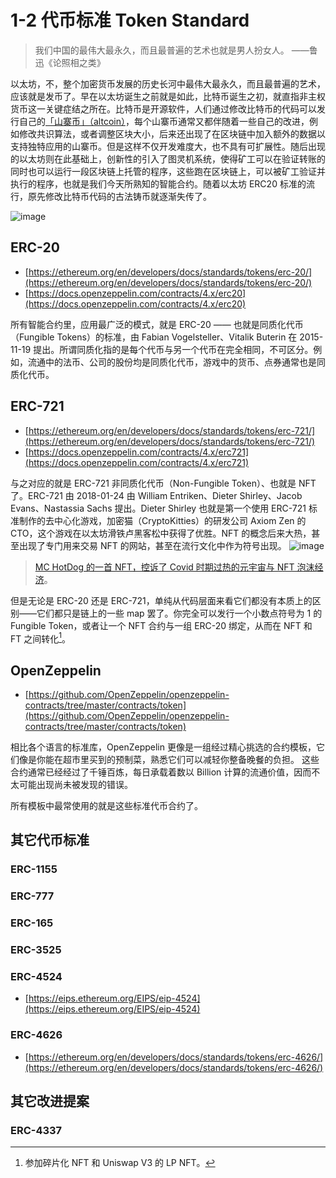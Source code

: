 # 1-2 代币标准 Token Standard

> 我们中国的最伟大最永久，而且最普遍的艺术也就是男人扮女人。
>   ——鲁迅《论照相之类》

以太坊，不，整个加密货币发展的历史长河中最伟大最永久，而且最普遍的艺术，应该就是发币了。早在以太坊诞生之前就是如此，比特币诞生之初，就直指非主权货币这一关键症结之所在。比特币是开源软件，人们通过修改比特币的代码可以发行自己的[「山寨币」（altcoin）](https://en.bitcoin.it/wiki/Altcoin)，每个山寨币通常又都伴随着一些自己的改进，例如修改共识算法，或者调整区块大小，后来还出现了在区块链中加入额外的数据以支持独特应用的山寨币。但是这样不仅开发难度大，也不具有可扩展性。随后出现的以太坊则在此基础上，创新性的引入了图灵机系统，使得矿工可以在验证转账的同时也可以运行一段区块链上托管的程序，这些跑在区块链上，可以被矿工验证并执行的程序，也就是我们今天所熟知的智能合约。随着以太坊 ERC20 标准的流行，原先修改比特币代码的古法铸币就逐渐失传了。

![image](https://user-images.githubusercontent.com/2507027/190483662-56f3feb7-f26e-4c9d-a64c-2343b308fb95.png)

## ERC-20

- [https://ethereum.org/en/developers/docs/standards/tokens/erc-20/](https://ethereum.org/en/developers/docs/standards/tokens/erc-20/)
- [https://docs.openzeppelin.com/contracts/4.x/erc20](https://docs.openzeppelin.com/contracts/4.x/erc20)

所有智能合约里，应用最广泛的模式，就是 ERC-20 —— 也就是同质化代币（Fungible Tokens）的标准，由 Fabian Vogelsteller、Vitalik Buterin 在 2015-11-19 提出。所谓同质化指的是每个代币与另一个代币在完全相同，不可区分。例如，流通中的法币、公司的股份均是同质化代币，游戏中的货币、点券通常也是同质化代币。

## ERC-721

- [https://ethereum.org/en/developers/docs/standards/tokens/erc-721/](https://ethereum.org/en/developers/docs/standards/tokens/erc-721/)
- [https://docs.openzeppelin.com/contracts/4.x/erc721](https://docs.openzeppelin.com/contracts/4.x/erc721)

与之对应的就是 ERC-721 非同质化代币（Non-Fungible Token）、也就是 NFT 了。ERC-721 由 2018-01-24 由 William Entriken、Dieter Shirley、Jacob Evans、Nastassia Sachs 提出。Dieter Shirley 也就是第一个使用 ERC-721 标准制作的去中心化游戏，加密猫（CryptoKitties）的研发公司 Axiom Zen 的 CTO，这个游戏在以太坊滑铁卢黑客松中获得了优胜。NFT 的概念后来大热，甚至出现了专门用来交易 NFT 的网站，甚至在流行文化中作为符号出现。
![image](https://user-images.githubusercontent.com/2507027/190896605-2145e0c1-fc88-4836-bce2-c915e68e5d31.png)



> [MC HotDog 的一首 NFT，控诉了 Covid 时期过热的元宇宙与 NFT 泡沫经济](https://www.youtube.com/watch?v=yOCuipBNsB4&ab_channel=%E6%BB%BE%E7%9F%B3%E5%94%B1%E7%89%87ROCKRECORDS)。

但是无论是 ERC-20 还是 ERC-721，单纯从代码层面来看它们都没有本质上的区别——它们都只是链上的一些 map 罢了。你完全可以发行一个小数点符号为 1 的 Fungible Token，或者让一个 NFT 合约与一组 ERC-20 绑定，从而在 NFT 和 FT 之间转化[^1]。

## OpenZeppelin

- [https://github.com/OpenZeppelin/openzeppelin-contracts/tree/master/contracts/token](https://github.com/OpenZeppelin/openzeppelin-contracts/tree/master/contracts/token)


相比各个语言的标准库，OpenZeppelin 更像是一组经过精心挑选的合约模板，它们像是你能在超市里买到的预制菜，熟悉它们可以减轻你整备晚餐的负担。
这些合约通常已经经过了千锤百炼，每日承载着数以 Billion 计算的流通价值，因而不太可能出现尚未被发现的错误。

所有模板中最常使用的就是这些标准代币合约了。

## 其它代币标准
### ERC-1155
### ERC-777
### ERC-165
### ERC-3525
### ERC-4524
- [https://eips.ethereum.org/EIPS/eip-4524](https://eips.ethereum.org/EIPS/eip-4524)
### ERC-4626
- [https://ethereum.org/en/developers/docs/standards/tokens/erc-4626/](https://ethereum.org/en/developers/docs/standards/tokens/erc-4626/)

## 其它改进提案
### ERC-4337



[^1]: 参加碎片化 NFT 和 Uniswap V3 的 LP NFT。

